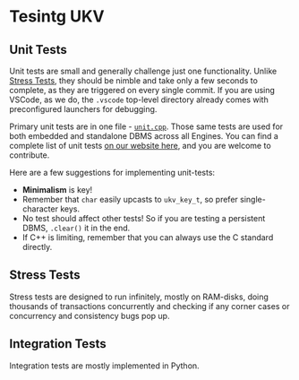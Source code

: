 # Tesintg UKV

## Unit Tests

Unit tests are small and generally challenge just one functionality.
Unlike [Stress Tests](#stress-tests), they should be nimble and take only a few seconds to complete, as they are triggered on every single commit.
If you are using VSCode, as we do, the `.vscode` top-level directory already comes with preconfigured launchers for debugging.

Primary unit tests are in one file - [`unit.cpp`](https://github.com/unum-cloud/UKV/blob/main/tests/unit.cpp).
Those same tests are used for both embedded and standalone DBMS across all Engines.
You can find a complete list of unit tests [on our website here](https://unum.cloud/UKV/tests/unti.html), and you are welcome to contribute.

Here are a few suggestions for implementing unit-tests:

* **Minimalism** is key!
* Remember that `char` easily upcasts to `ukv_key_t`, so prefer single-character keys.
* No test should affect other tests! So if you are testing a persistent DBMS, `.clear()` it in the end.
* If C++ is limiting, remember that you can always use the C standard directly.

## Stress Tests

Stress tests are designed to run infinitely, mostly on RAM-disks, doing thousands of transactions concurrently and checking if any corner cases or concurrency and consistency bugs pop up.

## Integration Tests

Integration tests are mostly implemented in Python.